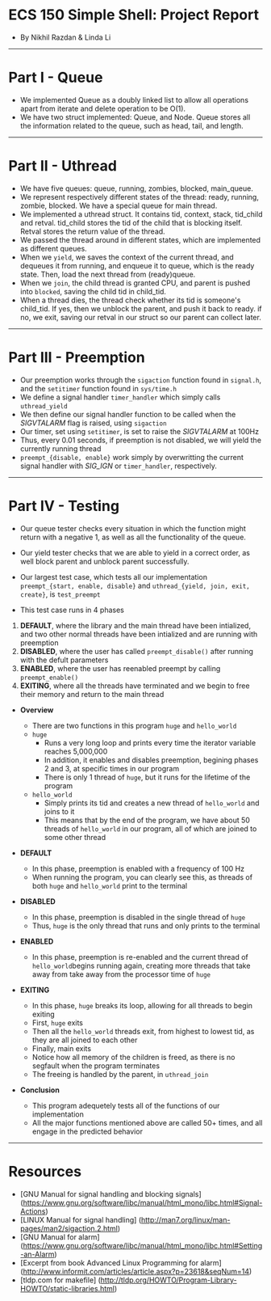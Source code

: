 # ECS 150 Simple Shell: Project Report
- By Nikhil Razdan & Linda Li
***
# Part I - Queue
- We implemented Queue as a doubly linked list to allow all operations apart 
from iterate and delete operation to be O(1).
- We have two struct implemented: Queue, and Node. Queue stores all the 
information related to the queue, such as head, tail, and length.

***
# Part II - Uthread
- We have five queues: queue, running, zombies, blocked, main_queue.
- We represent respectively different states of the thread: ready, running,
zombie, blocked. We have a special queue for main thread.
- We implemented a uthread struct. It contains tid, context, stack, tid_child 
and retval. tid_child stores the tid of the child that is blocking itself. 
Retval stores the return value of the thread.
- We passed the thread around in different states, which are implemented as 
different queues. 
- When we `yield`, we saves the context of the current thread, and dequeues
it from running, and enqueue it to queue, which is the ready state. Then, load
the next thread from (ready)queue.
- When we `join`, the child thread is granted CPU, and parent is pushed into 
`blocked`, saving the child tid in child_tid. 
- When a thread dies, the thread check whether its tid is someone's child_tid.
If yes, then we unblock the parent, and push it back to ready. if no, we exit,
saving our retval in our struct so our parent can collect later.

***
# Part III - Preemption
- Our preemption works through the `sigaction` function found in `signal.h`,
  and the `setitimer` function found in `sys/time.h`
- We define a signal handler `timer_handler` which simply calls `uthread_yield`
- We then define our signal handler function to be called when the *SIGVTALARM*
  flag is raised, using `sigaction`
- Our timer, set using `setitimer`, is set to raise the *SIGVTALARM* at 100Hz
- Thus, every 0.01 seconds, if preemption is not disabled, we will yield the
  currently running thread
- `preempt_{disable, enable}` work simply by overwritting the current signal
  handler with *SIG_IGN* or `timer_handler`, respectively.

***
# Part IV - Testing

- Our queue tester checks every situation in which the function might return 
with a negative 1, as well as all the functionality of the queue.
- Our yield tester checks that we are able to yield in a correct order, as well
block parent and unblock parent successfully.
- Our largest test case, which tests all our implementation 
  `preempt_{start, enable, disable}` and 
  `uthread_{yield, join, exit, create}`, is `test_preempt`

- This test case runs in 4 phases
1. **DEFAULT**, where the library and the main thread have been intialized, and
  two other normal threads have been intialized and are running with preemption
2. **DISABLED**, where the user has called `preempt_disable()` after running
  with the defult parameters
3. **ENABLED**, where the user has reenabled preempt by calling 
  `preempt_enable()`
4. **EXITING**, where all the threads have terminated and we begin to free their
  memory and return to the main thread

- **Overview**
  - There are two functions in this program `huge` and `hello_world`
  - `huge` 
    - Runs a very long loop and prints every time the iterator variable
      reaches 5,000,000
    - In addition, it enables and disables preemption, begining
      phases 2 and 3, at specific times in our program
    - There is only 1 thread of `huge`, but it runs for the lifetime of the
      program
  - `hello_world`
    - Simply prints its tid and creates a new thread of `hello_world` and joins
      to it
    - This means that by the end of the program, we have about 50 threads of 
      `hello_world` in our program, all of which are joined to some other thread

- **DEFAULT**
  - In this phase, preemption is enabled with a frequency of 100 Hz
  - When running the program, you can clearly see this, as threads of both 
  `huge` and `hello_world` print to the terminal

- **DISABLED**
  - In this phase, preemption is disabled in the single thread of `huge`
  - Thus, `huge` is the only thread that runs and only prints to the terminal
  
- **ENABLED** 
  - In this phase, preemption is re-enabled and the current thread of 
    `hello_world`begins running again, creating more threads that take away from
    take away from the processor time of `huge` 
  
- **EXITING**
  - In this phase, `huge` breaks its loop, allowing for all threads to begin
    exiting
  - First, `huge` exits
  - Then all the `hello_world` threads exit, from highest to lowest tid, as
    they are all joined to each other
  - Finally, main exits
  - Notice how all memory of the children is freed, as there is no segfault
    when the program terminates
  - The freeing is handled by the parent, in `uthread_join`
  
- **Conclusion**
  - This program adequetely tests all of the functions of our implementation
  - All the major functions mentioned above are called 50+ times, and all
    engage in the predicted behavior

***
# Resources
- [GNU Manual for signal handling and blocking signals]
  (https://www.gnu.org/software/libc/manual/html_mono/libc.html#Signal-Actions)
- [LINUX Manual for signal handling]
  (http://man7.org/linux/man-pages/man2/sigaction.2.html)
- [GNU Manual for alarm]
  (https://www.gnu.org/software/libc/manual/html_mono/libc.html#Setting-an-Alarm)
- [Excerpt from book Advanced Linux Programming for alarm]
  (http://www.informit.com/articles/article.aspx?p=23618&seqNum=14)
- [tldp.com for makefile]
  (http://tldp.org/HOWTO/Program-Library-HOWTO/static-libraries.html)
